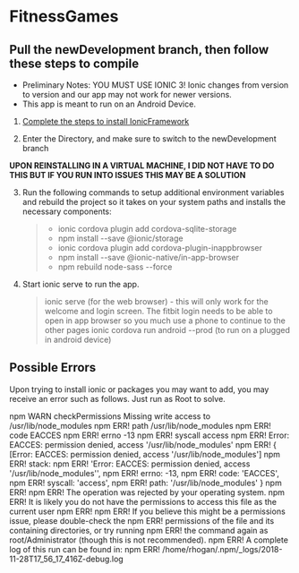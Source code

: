 # FitnessGames

## Pull the newDevelopment branch, then follow these steps to compile
- Preliminary Notes: YOU MUST USE IONIC 3! Ionic changes from version to version and our app may not work for newer versions.
- This app is meant to run on an Android Device. 

1. [Complete the steps to install IonicFramework](https://ionicframework.com/docs/intro/installation/)

2. Enter the Directory, and make sure to switch to the newDevelopment branch

**UPON REINSTALLING IN A VIRTUAL MACHINE, I DID NOT HAVE TO DO THIS BUT IF YOU RUN INTO ISSUES THIS MAY BE A SOLUTION**

3. Run the following commands to setup additional environment variables and rebuild the project so it takes on your system paths and installs the necessary components:
   >- ionic cordova plugin add cordova-sqlite-storage
   >- npm install --save @ionic/storage
   >- ionic cordova plugin add cordova-plugin-inappbrowser
   >- npm install --save @ionic-native/in-app-browser
   >- npm rebuild node-sass --force
4. Start ionic serve to run the app.
   > ionic serve (for the web browser)
         - this will only work for the welcome and login screen. The fitbit login needs to be able to open in app browser so you much use            a phone to continue to the other pages
   > ionic cordova run android --prod (to run on a plugged in android device)


## Possible Errors

Upon trying to install ionic or packages you may want to add, you may receive an error such as follows. Just run as Root to solve. 


npm WARN checkPermissions Missing write access to /usr/lib/node_modules
npm ERR! path /usr/lib/node_modules
npm ERR! code EACCES
npm ERR! errno -13
npm ERR! syscall access
npm ERR! Error: EACCES: permission denied, access '/usr/lib/node_modules'
npm ERR!  { [Error: EACCES: permission denied, access '/usr/lib/node_modules']
npm ERR!   stack:
npm ERR!    'Error: EACCES: permission denied, access \'/usr/lib/node_modules\'',
npm ERR!   errno: -13,
npm ERR!   code: 'EACCES',
npm ERR!   syscall: 'access',
npm ERR!   path: '/usr/lib/node_modules' }
npm ERR! 
npm ERR! The operation was rejected by your operating system.
npm ERR! It is likely you do not have the permissions to access this file as the current user
npm ERR! 
npm ERR! If you believe this might be a permissions issue, please double-check the
npm ERR! permissions of the file and its containing directories, or try running
npm ERR! the command again as root/Administrator (though this is not recommended).
npm ERR! A complete log of this run can be found in:
npm ERR!     /home/rhogan/.npm/_logs/2018-11-28T17_56_17_416Z-debug.log
